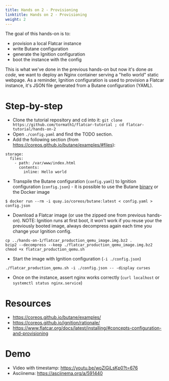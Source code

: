 ```yaml
---
title: Hands on 2 - Provisioning
linktitle: Hands on 2 - Provisioning
weight: 2
---
```


The goal of this hands-on is to:
* provision a local Flatcar instance
* write Butane configuration
* generate the Ignition configuration
* boot the instance with the config

This is what we've done in the previous hands-on but now it's done _as code_, we want to deploy an Nginx container serving a "hello world" static webpage. As a reminder, Ignition configuration is used to provision a Flatcar instance, it's JSON file generated from a Butane configuration (YAML).

# Step-by-step

* Clone the tutorial repository and cd into it: `git clone https://github.com/tormath1/flatcar-tutorial ; cd flatcar-tutorial/hands-on-2`
* Open `./config.yaml` and find the TODO section.
* Add the following section (from https://coreos.github.io/butane/examples/#files):
```
storage:
  files:
    - path: /var/www/index.html
      contents:
        inline: Hello world
```
* Transpile the Butane configuration (`config.yaml`) to Ignition configuration (`config.json`) - it is possible to use the Butane [binary](https://coreos.github.io/butane/getting-started/#standalone-binary) or the Docker image
```
$ docker run --rm -i quay.io/coreos/butane:latest < config.yaml > config.json
```
* Download a Flatcar image (or use the zipped one from previous hands-on). NOTE: Ignition runs at first boot, it won't work if you reuse your the previously booted image, always decompress again each time you change your Ignition config.
```
cp ../hands-on-1/flatcar_production_qemu_image.img.bz2 .
bzip2 --decompress --keep ./flatcar_production_qemu_image.img.bz2
chmod +x flatcar_production_qemu.sh
```
* Start the image with Ignition configuration (`-i ./config.json`)
```
./flatcar_production_qemu.sh -i ./config.json -- -display curses
```
* Once on the instance, assert nginx works correctly (`curl localhost` or `systemctl status nginx.service`)

# Resources

* https://coreos.github.io/butane/examples/
* https://coreos.github.io/ignition/rationale/
* https://www.flatcar.org/docs/latest/installing/#concepts-configuration-and-provisioning

# Demo

* Video with timestamp: https://youtu.be/woZlGiLsKp0?t=676
* Asciinema: https://asciinema.org/a/591440
